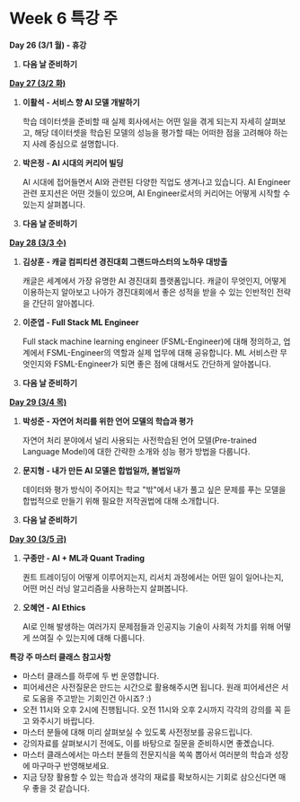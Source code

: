 # **Week 6 특강 주**

**Day 26 (3/1 월) - 휴강**

1. **다음 날 준비하기**

  

[**Day 27 (3/2 화)**](https://github.com/ydy8989/boostcamp/tree/main/Week_6/Day_2)

1. **이활석 - 서비스 향 AI 모델 개발하기**

	학습 데이터셋을 준비할 때 실제 회사에서는 어떤 일을 겪게 되는지 자세히 살펴보고, 해당 데이터셋을 학습된 모델의 성능을 평가할 때는 어떠한 점을 고려해야 하는지 사례 중심으로 설명합니다.

2. **박은정 - AI 시대의 커리어 빌딩**

	AI 시대에 접어들면서 AI와 관련된 다양한 직업도 생겨나고 있습니다. AI Engineer 관련 포지션은 어떤 것들이 있으며, AI Engineer로서의 커리어는 어떻게 시작할 수 있는지 살펴봅니다.

3. **다음 날 준비하기**

 

 

[**Day 28 (3/3 수)**](https://github.com/ydy8989/boostcamp/tree/main/Week_6/Day_3)

1.  **김상훈 - 캐글 컴피티션 경진대회 그랜드마스터의 노하우 대방출**

	캐글은 세계에서 가장 유명한 AI 경진대회 플랫폼입니다. 캐글이 무엇인지, 어떻게 이용하는지 알아보고 나아가 경진대회에서 좋은 성적을 받을 수 있는 인반적인 전략을 간단히 알아봅니다.

2.  **이준엽 - Full Stack ML Engineer**

	Full stack machine learning engineer (FSML-Engineer)에 대해 정의하고, 업계에서 FSML-Engineer의 역할과 실제 업무에 대해 공유합니다. ML 서비스란 무엇인지와 FSML-Engineer가 되면 좋은 점에 대해서도 간단하게 알아봅니다.

3. **다음 날 준비하기**

 

 

[**Day 29 (3/4 목)**](https://github.com/ydy8989/boostcamp/tree/main/Week_6/Day_4)

1. **박성준 - 자연어 처리를 위한 언어 모델의 학습과 평가**

	자연어 처리 분야에서 널리 사용되는 사전학습된 언어 모델(Pre-trained Language Model)에 대한 간략한 소개와 성능 평가 방법을 다룹니다.

2. **문지형 - 내가 만든 AI 모델은 합법일까, 불법일까**

	데이터와 평가 방식이 주어지는 학교 "밖"에서 내가 풀고 싶은 문제를 푸는 모델을 합법적으로 만들기 위해 필요한 저작권법에 대해 소개합니다.

3. **다음 날 준비하기**

 

 

[**Day 30 (3/5 금)**](https://github.com/ydy8989/boostcamp/tree/main/Week_6/Day_5)

1. **구종만 - AI + ML과 Quant Trading**

	퀀트 트레이딩이 어떻게 이루어지는지, 리서치 과정에서는 어떤 일이 일어나는지, 어떤 머신 러닝 알고리즘을 사용하는지 살펴봅니다.

2. **오혜연 - AI Ethics**

	AI로 인해 발생하는 여러가지 문제점들과 인공지능 기술이 사회적 가치를 위해 어떻게 쓰여질 수 있는지에 대해 다룹니다.

 

**특강 주 마스터 클래스 참고사항**

- 마스터 클래스를 하루에 두 번 운영합니다.
- 피어세션은 사전질문은 만드는 시간으로 활용해주시면 됩니다. 원래 피어세션은 서로 도움을 주고받는 기회인건 아시죠? :)
- 오전 11시와 오후 2시에 진행됩니다. 오전 11시와 오후 2시까지 각각의 강의를 꼭 듣고 와주시기 바랍니다. 
- 마스터 분들에 대해 미리 살펴보실 수 있도록 사전정보를 공유드립니다. 
- 강의자료를 살펴보시기 전에도, 이를 바탕으로 질문을 준비하시면 좋곘습니다. 
- 마스터 클래스에서는 마스터 분들의 전문지식을 쏙쏙 뽑아서 여러분의 학습과 성장에 마구마구 반영해보세요.
- 지금 당장 활용할 수 있는 학습과 생각의 재료를 확보하시는 기회로 삼으신다면 매우 좋을 것 같습니다.